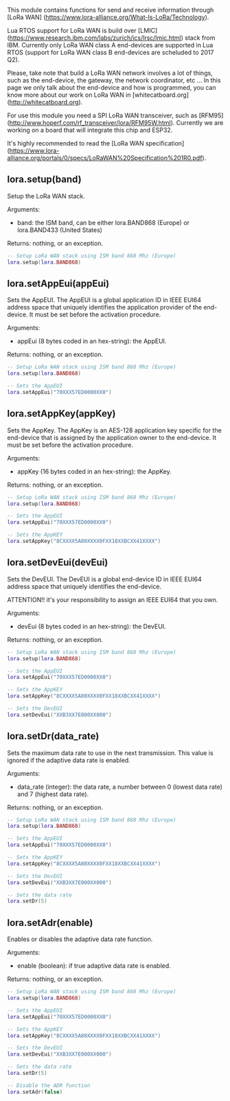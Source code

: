 This module contains functions for send and receive information through [LoRa WAN] (https://www.lora-alliance.org/What-Is-LoRa/Technology).

Lua RTOS support for LoRa WAN is build over [LMIC] (https://www.research.ibm.com/labs/zurich/ics/lrsc/lmic.html) stack from IBM. Currently only LoRa WAN class A end-devices are supported in Lua RTOS (support for LoRa WAN class B end-devices are scheluded to 2017 Q2).

Please, take note that build a LoRa WAN network involves a lot of things, such as the end-device, the gateway, the network coordinator, etc ... In this page we only talk about the end-device and how is programmed, you can know more about our work on LoRa WAN in [whitecatboard.org] (http://whitecatboard.org).

For use this module you need a SPI LoRa WAN transceiver, such as [RFM95] (http://www.hoperf.com/rf_transceiver/lora/RFM95W.html). Currently we are working on a board that will integrate this chip and ESP32.

It's highly recommended to read the [LoRa WAN specification] (https://www.lora-alliance.org/portals/0/specs/LoRaWAN%20Specification%201R0.pdf).

## lora.setup(band)

Setup the LoRa WAN stack.

Arguments:

* band: the ISM band, can be either lora.BAND868 (Europe) or lora.BAND433 (United States)

Returns: nothing, or an exception.

```lua
-- Setup LoRa WAN stack using ISM band 868 Mhz (Europe)
lora.setup(lora.BAND868)
```

## lora.setAppEui(appEui)

Sets the AppEUI. The AppEUI is a global application ID in IEEE EUI64 address space that uniquely identifies
the application provider of the end-device. It must be set before the activation procedure.

Arguments:

* appEui (8 bytes coded in an hex-string): the AppEUI.

Returns: nothing, or an exception.

```lua
-- Setup LoRa WAN stack using ISM band 868 Mhz (Europe)
lora.setup(lora.BAND868)

-- Sets the AppEUI
lora.setAppEui("70XXX57ED0000XX0")
```

## lora.setAppKey(appKey)

Sets the AppKey. The AppKey is an AES-128 application key specific for the end-device that is assigned by
the application owner to the end-device. It must be set before the activation procedure.

Arguments:

* appKey (16 bytes coded in an hex-string): the AppKey.

Returns: nothing, or an exception.

```lua
-- Setup LoRa WAN stack using ISM band 868 Mhz (Europe)
lora.setup(lora.BAND868)

-- Sets the AppEUI
lora.setAppEui("70XXX57ED0000XX0")

-- Sets the AppKEY
lora.setAppKey("8CXXXX5A80XXXX0FXX18XXBCXX41XXXX")
```

## lora.setDevEui(devEui)

Sets the DevEUI. The DevEUI is a global end-device ID in IEEE EUI64 address space that uniquely identifies
the end-device.

ATTENTION!! it's your responsibility to assign an IEEE EUI64 that you own.

Arguments:

* devEui (8 bytes coded in an hex-string): the DevEUI.

Returns: nothing, or an exception.

```lua
-- Setup LoRa WAN stack using ISM band 868 Mhz (Europe)
lora.setup(lora.BAND868)

-- Sets the AppEUI
lora.setAppEui("70XXX57ED0000XX0")

-- Sets the AppKEY
lora.setAppKey("8CXXXX5A80XXXX0FXX18XXBCXX41XXXX")

-- Sets the DevEUI
lora.setDevEui("XXB3XX7E000XX000")
```


## lora.setDr(data_rate)

Sets the maximum data rate to use in the next transmission. This value is ignored if the adaptive data rate is enabled.

Arguments:

* data_rate (integer): the data rate, a number between 0 (lowest data rate) and 7 (highest data rate).

Returns: nothing, or an exception.

```lua
-- Setup LoRa WAN stack using ISM band 868 Mhz (Europe)
lora.setup(lora.BAND868)

-- Sets the AppEUI
lora.setAppEui("70XXX57ED0000XX0")

-- Sets the AppKEY
lora.setAppKey("8CXXXX5A80XXXX0FXX18XXBCXX41XXXX")

-- Sets the DevEUI
lora.setDevEui("XXB3XX7E000XX000")

-- Sets the data rate
lora.setDr(5)
```


## lora.setAdr(enable)

Enables or disables the adaptive data rate function.

Arguments:

* enable (boolean): if true adaptive data rate is enabled.

Returns: nothing, or an exception.

```lua
-- Setup LoRa WAN stack using ISM band 868 Mhz (Europe)
lora.setup(lora.BAND868)

-- Sets the AppEUI
lora.setAppEui("70XXX57ED0000XX0")

-- Sets the AppKEY
lora.setAppKey("8CXXXX5A80XXXX0FXX18XXBCXX41XXXX")

-- Sets the DevEUI
lora.setDevEui("XXB3XX7E000XX000")

-- Sets the data rate
lora.setDr(5)

-- Disable the ADR function
lora.setAdr(false)
```